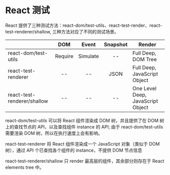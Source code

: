 # React 测试



React 提供了三种测试方法：react-dom/test-utils、react-test-render、react-test-renderer/shallow, 三种方法对应了不同的测试场景。

|                             | DOM          | Event     | Snapshot | Render
| --------                    | :----:       | :----:    | :----:   | ----
| react-dom/test-utils        | Require      | Simulate  | --       | Full Deep, DOM Tree
| react-test-renderer         | --           | --        | JSON     | Full Deep, JavaScript Object
| react-test-renderer/shallow | --           | --        | --       | One Level Deep, JavaScript Object


react-dom/test-utils 可以将 React 组件渲染成 DOM 树，并且提供了在 DOM 树上的查找节点的 API，以及查找组件 instance 的 API; 由于 react-dom/test-utils 需要渲染 DOM 树，所以在执行速度上会有影响。

react-test-renderer 将 React 组件渲染成一个 JavaScript 对象（类似于 DOM 树），通过 API 个已查找各个组件的 instance，不提供 DOM 节点信息

react-test-renderer/shallow 只 render 最高层的组件，其余部分则存在于 React elements tree 中。